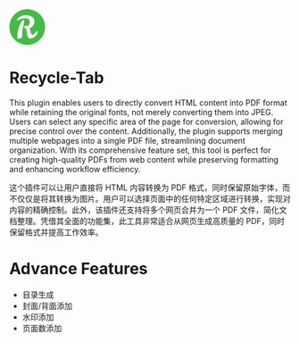 <img src="src/assets/img/icon-192.png" width="64"/>

# Recycle-Tab

This plugin enables users to directly convert HTML content into PDF format while retaining the original fonts, not merely converting them into JPEG. Users can select any specific area of the page for conversion, allowing for precise control over the content. Additionally, the plugin supports merging multiple webpages into a single PDF file, streamlining document organization. With its comprehensive feature set, this tool is perfect for creating high-quality PDFs from web content while preserving formatting and enhancing workflow efficiency.

这个插件可以让用户直接将 HTML 内容转换为 PDF 格式，同时保留原始字体，而不仅仅是将其转换为图片。用户可以选择页面中的任何特定区域进行转换，实现对内容的精确控制。此外，该插件还支持将多个网页合并为一个 PDF 文件，简化文档整理。凭借其全面的功能集，此工具非常适合从网页生成高质量的 PDF，同时保留格式并提高工作效率。

# Advance Features
* 目录生成
* 封面/背面添加
* 水印添加
* 页面数添加